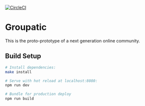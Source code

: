 [![CircleCI](https://circleci.com/gh/codenrg/groupatic.svg?style=svg)](https://circleci.com/gh/codenrg/groupatic)

# Groupatic

This is the proto-prototype of a next generation online community.

## Build Setup

``` bash
# Install dependencies:
make install

# Serve with hot reload at localhost:8080:
npm run dev

# Bundle for production deploy
npm run build
```
